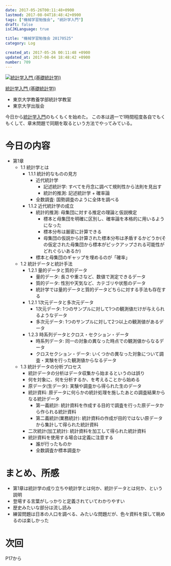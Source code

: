 ```yaml
---
date: 2017-05-26T00:11:48+0900
lastmod: 2017-08-04T18:48:42+0900
tags: ["機械学習勉強会", "統計学入門"]
draft: false
isCJKLanguage: true

title: "機械学習勉強会 20170525"
category: Log

created_at: 2017-05-26 00:11:48 +0900
updated_at: 2017-08-04 18:48:42 +0900
number: 709
---
```


<div class="asin">
<div class="asin-image"><a href="https://www.amazon.co.jp/exec/obidos/ASIN/4130420658/nownabe0c-22/" rel="nofollow noopener" target="_blank"><img src="http://images-jp.amazon.com/images/P/4130420658.09._SL160_.jpg" alt="統計学入門 (基礎統計学Ⅰ)" title="統計学入門 (基礎統計学Ⅰ)"></a></div>
<div class="asin-detail">
<p><a href="https://www.amazon.co.jp/exec/obidos/ASIN/4130420658/nownabe0c-22/" rel="nofollow noopener" target="_blank">統計学入門 (基礎統計学Ⅰ)</a></p>
<ul>
<li>東京大学教養学部統計学教室</li>
<li>東京大学出版会</li>
</ul>
</div>

<p></p>
</div>

今日から[統計学入門](https://www.amazon.co.jp/exec/obidos/ASIN/4130420658/nownabe0c-22/)のもくもくを始めた。
この本は週一で1時間程度各自でもくもくして、章末問題で同期を取るという方法でやってみている。

# 今日の内容
* 第1章
    * 1.1 統計学とは
        * 1.1.1 統計的なものの見方
            * 近代統計学
                * 記述統計学: すべてを丹念に調べて規則性から法則を見出す
                * 統計的推測: 記述統計学 + 確率論
            * 全数調査: 国勢調査のように全体を調べる
        * 1.1.2 近代統計学の成立
            * 統計的推測: 母集団に対する推定の理論と仮説検定
                * 標本と母集団を明確に区別し、確率論を本格的に用いるようになった
                * 標本分布は厳密に計算できる
                * 母集団の仮説から計算された標本分布は矛盾するかどうか(その仮定された母集団から標本がピックアップされる可能性がどれぐらいあるか)
            * 標本と母集団のギャップを埋めるのが「確率」
    * 1.2 統計データと統計手法
        * 1.2.1 量的データと質的データ
            * 量的データ: 長さや重さなど、数値で測定できるデータ
            * 質的データ: 性別や天気など、カテゴリや状態のデータ
            * 統計学では量的データと質的データどちらに対する手法も存在する
        * 1.2.1 1次元データと多次元データ
            * 1次元データ: 1つのサンプルに対して1つの観測値だけが与えられるようなデータ
            * 多次元データ: 1つのサンプルに対して2つ以上の観測値があるデータ
        * 1.2.3 時系列データとクロス・セクション・データ
            * 時系列データ: 同一の対象の異なった時点での観測値からなるデータ
            * クロスセクション・データ: いくつかの異なった対象について調査・実験を行った観測値からなるデータ
    * 1.3 統計データの分析プロセス
        * 統計データの分析はデータ収集から始まるというのは誤り
        * 何を対象に、何を分析するか、を考えることから始める
        * 原データ(生データ): 実験や調査から得られた生のデータ
        * 統計資料: 原データに何らかの統計処理を施したあとの調査結果からなる統計データ
            * 第一義統計: 統計資料を作成する目的で調査を行った原データから作られる統計資料
            * 第二義統計(業務統計): 統計資料の作成が目的ではない原データから集計して得られた統計資料
        * 二次統計(加工統計): 統計資料を加工して得られた統計資料
        * 統計資料を使用する場合は定義に注意する
            * 誰が行ったものか
            * 全数調査か標本調査か

# まとめ、所感
* 第1章は統計学の成り立ちや統計学とは何か、統計データとは何か、という説明
* 登場する言葉がしっかりと定義されていてわかりやすい
* 歴史みたいな部分は流し読み
* 練習問題は日本の人口を調べる、みたいな問題だが、色々資料を探して眺めるのは楽しかった

# 次回
P17から
